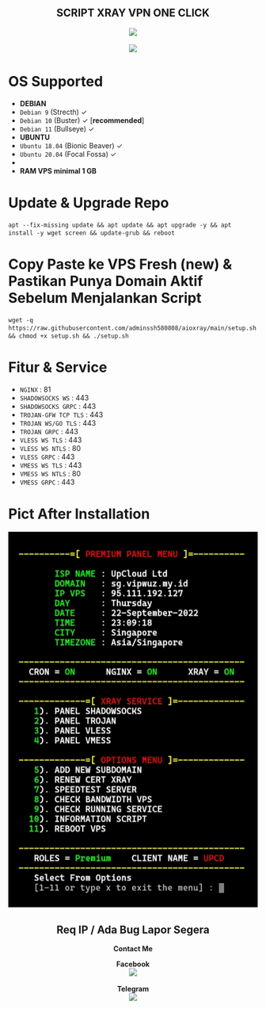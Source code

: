 <h2 align="center">
SCRIPT XRAY VPN ONE CLICK</h2>
<p align="center">
<img src="https://img.shields.io/badge/VERSION-2.0 (MULTIPORT)-green.svg"></h2>
</p>
<p align="center"><img src="https://d33wubrfki0l68.cloudfront.net/5911c43be3b1da526ed609e9c55783d9d0f6b066/9858b/assets/img/debian-ubuntu-hover.png"></p> 

# OS Supported
* <b>DEBIAN</b>
* `Debian 9` (Strecth) ✓
* `Debian 10` (Buster) ✓ [<b>recommended</b>]
* `Debian 11` (Bullseye) ✓
* <b>UBUNTU</b>
* `Ubuntu 18.04` (Bionic Beaver) ✓
* `Ubuntu 20.04` (Focal Fossa) ✓
*
* <b>RAM VPS minimal 1 GB</b>

# Update & Upgrade Repo

```
apt --fix-missing update && apt update && apt upgrade -y && apt install -y wget screen && update-grub && reboot
```

# Copy Paste ke VPS Fresh (new) & Pastikan Punya Domain Aktif Sebelum Menjalankan Script
```
wget -q https://raw.githubusercontent.com/adminssh580808/aioxray/main/setup.sh && chmod +x setup.sh && ./setup.sh
```

# Fitur & Service
* `NGINX`              : 81
* `SHADOWSOCKS WS`     : 443
* `SHADOWSOCKS GRPC`   : 443
* `TROJAN-GFW TCP TLS` : 443
* `TROJAN WS/GO TLS`   : 443
* `TROJAN GRPC`        : 443
* `VLESS WS TLS`       : 443
* `VLESS WS NTLS`      : 80
* `VLESS GRPC`         : 443
* `VMESS WS TLS`       : 443
* `VMESS WS NTLS`      : 80
* `VMESS GRPC`         : 443

# Pict After Installation

![alt text](https://raw.githubusercontent.com/adminssh580808/aioxray/main/pict/IMG_20220922_230958.jpg)
<br>
<h2 align="center">Req IP / Ada Bug Lapor Segera</h2>
<b><p align="center">Contact Me</b>
<p align="center"><b>Facebook</b>
<br><a href="https://fb.com/zan404"> <img src="https://cdn.jsdelivr.net/npm/simple-icons@3.0.1/icons/facebook.svg" height='50'> </a>
<br>
<p align="center"><b>Telegram</b>
<br><a href="https://t.me/mfauzan58"> <img src="https://cdn.jsdelivr.net/npm/simple-icons@3.0.1/icons/telegram.svg" height='50'> </a>
